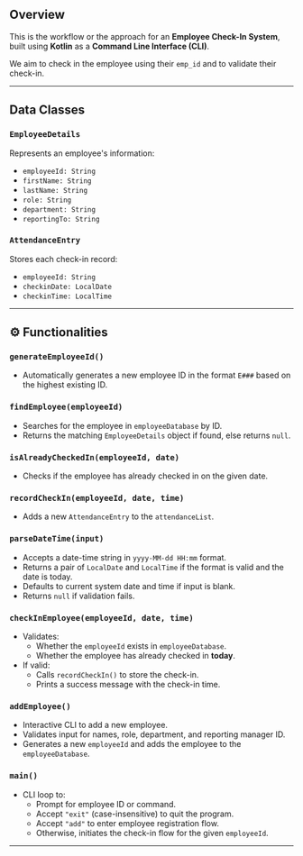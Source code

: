 ## Overview

This is the workflow or the approach for an **Employee Check-In System**, built using **Kotlin** as a **Command Line Interface (CLI)**.

We aim to check in the employee using their `emp_id` and to validate their check-in.

---

## Data Classes

### `EmployeeDetails`
Represents an employee's information:
- `employeeId: String`
- `firstName: String`
- `lastName: String`
- `role: String`
- `department: String`
- `reportingTo: String`

### `AttendanceEntry`
Stores each check-in record:
- `employeeId: String`
- `checkinDate: LocalDate`
- `checkinTime: LocalTime`

---

## ⚙️ Functionalities

### `generateEmployeeId()`
- Automatically generates a new employee ID in the format `E###` based on the highest existing ID.

### `findEmployee(employeeId)`
- Searches for the employee in `employeeDatabase` by ID.
- Returns the matching `EmployeeDetails` object if found, else returns `null`.

### `isAlreadyCheckedIn(employeeId, date)`
- Checks if the employee has already checked in on the given date.

### `recordCheckIn(employeeId, date, time)`
- Adds a new `AttendanceEntry` to the `attendanceList`.

### `parseDateTime(input)`
- Accepts a date-time string in `yyyy-MM-dd HH:mm` format.
- Returns a pair of `LocalDate` and `LocalTime` if the format is valid and the date is today.
- Defaults to current system date and time if input is blank.
- Returns `null` if validation fails.

### `checkInEmployee(employeeId, date, time)`
- Validates:
  - Whether the `employeeId` exists in `employeeDatabase`.
  - Whether the employee has already checked in **today**.
- If valid:
  - Calls `recordCheckIn()` to store the check-in.
  - Prints a success message with the check-in time.

### `addEmployee()`
- Interactive CLI to add a new employee.
- Validates input for names, role, department, and reporting manager ID.
- Generates a new `employeeId` and adds the employee to the `employeeDatabase`.

### `main()`
- CLI loop to:
  - Prompt for employee ID or command.
  - Accept `"exit"` (case-insensitive) to quit the program.
  - Accept `"add"` to enter employee registration flow.
  - Otherwise, initiates the check-in flow for the given `employeeId`.

---
